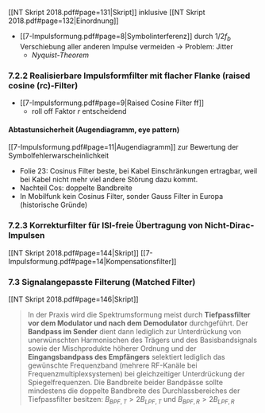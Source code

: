 [[NT Skript 2018.pdf#page=131|Skript]] inklusive [[NT Skript 2018.pdf#page=132|Einordnung]] 
- [[7-Impulsformung.pdf#page=8|Symbolinterferenz]] durch $1/2f_b$ Verschiebung aller anderen Impulse vermeiden -> Problem: Jitter
	- _Nyquist-Theorem_
### 7.2.2 Realisierbare Impulsformfilter mit flacher Flanke (raised cosine (rc)-Filter)
- [[7-Impulsformung.pdf#page=9|Raised Cosine Filter ff]]
	- roll off Faktor $r$ entscheidend
#### Abtastunsicherheit (Augendiagramm, eye pattern)
[[7-Impulsformung.pdf#page=11|Augendiagramm]] zur Bewertung der Symbolfehlerwarscheinlichkeit
- Folie 23: Cosinus Filter beste, bei Kabel Einschränkungen ertragbar, weil bei Kabel nicht mehr viel andere Störung dazu kommt. 
- Nachteil Cos: doppelte Bandbreite
- In Mobilfunk kein Cosinus Filter, sonder Gauss Filter in Europa (historische Gründe)
### 7.2.3 Korrekturfilter für ISI-freie Übertragung von Nicht-Dirac-Impulsen
[[NT Skript 2018.pdf#page=144|Skript]]
[[7-Impulsformung.pdf#page=14|Kompensationsfilter]]

### 7.3 Signalangepasste Filterung (Matched Filter)
[[NT Skript 2018.pdf#page=146|Skript]]
>In der Praxis wird die Spektrumsformung meist durch **Tiefpassfilter vor dem Modulator und nach dem Demodulator** durchgeführt. 
>Der **Bandpass im Sender** dient dann lediglich zur Unterdrückung von unerwünschten Harmonischen des Trägers und des Basisbandsignals sowie der Mischprodukte höherer Ordnung und der **Eingangsbandpass des Empfängers** selektiert lediglich das gewünschte Frequenzband (mehrere RF-Kanäle bei Frequenzmultiplexsystemen) bei gleichzeitiger Unterdrückung der Spiegelfrequenzen. Die Bandbreite beider Bandpässe sollte mindestens die doppelte Bandbreite des Durchlassbereiches der Tiefpassfilter besitzen: $B_{BPF,T}>2B_{LPF,T}$ und $B_{BPF,R}>2B_{LPF,R}$


